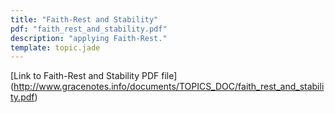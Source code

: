 ```yaml
---
title: "Faith-Rest and Stability"
pdf: "faith_rest_and_stability.pdf"
description: "applying Faith-Rest."
template: topic.jade
---
```


[Link to Faith-Rest and Stability PDF file] (http://www.gracenotes.info/documents/TOPICS_DOC/faith_rest_and_stability.pdf)
